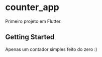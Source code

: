 # counter_app

Primeiro projeto em Flutter.

## Getting Started

Apenas um contador simples feito do zero :) 
